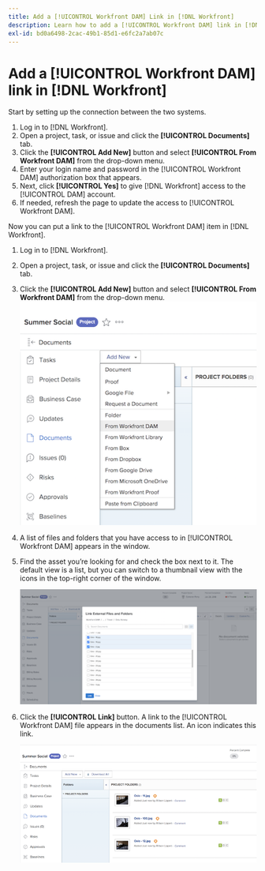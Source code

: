```yaml
---
title: Add a [!UICONTROL Workfront DAM] Link in [!DNL Workfront]
description: Learn how to add a [!UICONTROL Workfront DAM] link in [!DNL Workfront] so that you can link [!UICONTROL DAM] to your project, task, or issue in [!DNL Workfront].
exl-id: bd0a6498-2cac-49b1-85d1-e6fc2a7ab07c
---
```

# Add a [!UICONTROL Workfront DAM] link in [!DNL Workfront]

Start by setting up the connection between the two systems.

1. Log in to [!DNL Workfront].
1. Open a project, task, or issue and click the **[!UICONTROL Documents]** tab.
1. Click the **[!UICONTROL Add New]** button and select **[!UICONTROL From Workfront DAM]** from the drop-down menu.
1. Enter your login name and password in the [!UICONTROL Workfront DAM] authorization box that appears.
1. Next, click **[!UICONTROL Yes]** to give [!DNL Workfront] access to the [!UICONTROL DAM] account.
1. If needed, refresh the page to update the access to [!UICONTROL Workfront DAM].

Now you can put a link to the [!UICONTROL Workfront DAM] item in [!DNL Workfront].

1. Log in to [!DNL Workfront].
1. Open a project, task, or issue and click the **[!UICONTROL Documents]** tab.
1. Click the **[!UICONTROL Add New]** button and select **[!UICONTROL From Workfront DAM]** from the drop-down menu.
    ![An image of the [!UICONTROL From Workfront DAM] option in the [!UICONTROL Add New] drop-down menu](assets/01-contributor-from-workfront-dam.png)
1. A list of files and folders that you have access to in [!UICONTROL Workfront DAM] appears in the window.

1. Find the asset you’re looking for and check the box next to it. The default view is a list, but you can switch to a thumbnail view with the icons in the top-right corner of the window.

    ![An image of selected assets in a pop-up window](assets/02-contributor-select-files-in-dam.png)

1. Click the **[!UICONTROL Link]** button. A link to the [!UICONTROL Workfront DAM] file appears in the documents list. An icon indicates this link.

    ![An image of the links to the [!UICONTROL Workfront DAM] files appearring in the documents list of [!DNL Workfront].](assets/03-contributor-linked-in-wf.png)

